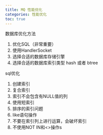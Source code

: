 ```yaml
---
title: MQ 性能优化
categories: 性能优化
toc: true
---
```


数据库优化方法

  1. 优化SQL（非常重要）
  2. 使用HandlerSocket
  3. 选择合适的数据库存储引擎
  4. 选择合适的数据库索引类型 hash 或者 btree

sql优化　

  1. 创建索引
  2. 复合索引
  3. 索引不会包含有NULL值的列
  4. 使用短索引
  5. 排序的索引问题
  6. like语句操作
  7. 不要在索引列上进行运算，会破坏索引
  8. 不使用NOT IN和<>操作s